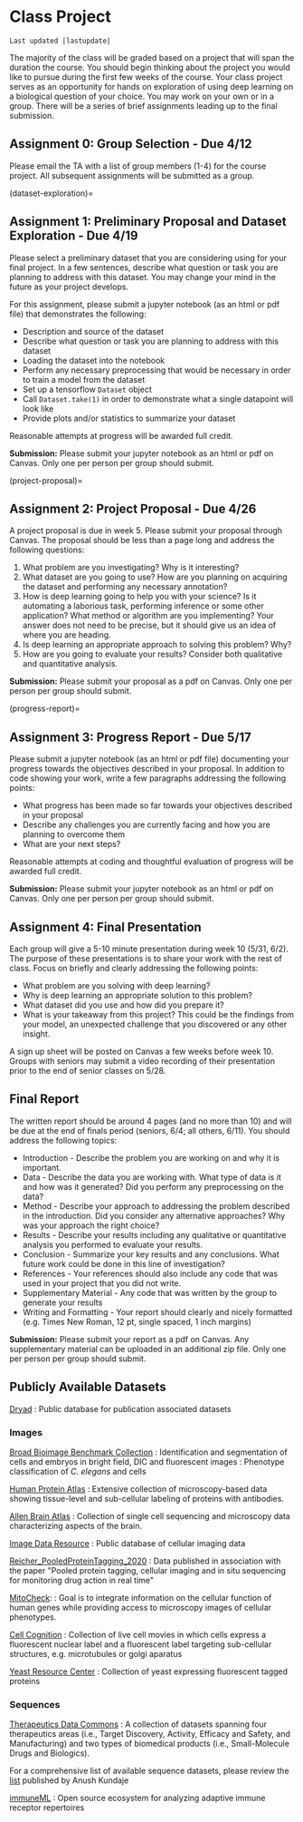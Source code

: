 # Class Project
```{eval-rst}
Last updated |lastupdate|
```

The majority of the class will be graded based on a project that will span the duration the course. You should begin thinking about the project you would like to pursue during the first few weeks of the course. Your class project serves as an opportunity for hands on exploration of using deep learning on a biological question of your choice. You may work on your own or in a group. There will be a series of brief assignments leading up to the final submission.

## Assignment 0: Group Selection - Due 4/12
Please email the TA with a list of group members (1-4) for the course project. All subsequent assignments will be submitted as a group.

(dataset-exploration)=
## Assignment 1: Preliminary Proposal and Dataset Exploration - Due 4/19
Please select a preliminary dataset that you are considering using for your final project. In a few sentences, describe what question or task you are planning to address with this dataset. You may change your mind in the future as your project develops.

For this assignment, please submit a jupyter notebook (as an html or pdf file) that demonstrates the following:

- Description and source of the dataset
- Describe what question or task you are planning to address with this dataset
- Loading the dataset into the notebook
- Perform any necessary preprocessing that would be necessary in order to train a model from the dataset
- Set up a tensorflow `Dataset` object
- Call `Dataset.take(1)` in order to demonstrate what a single datapoint will look like
- Provide plots and/or statistics to summarize your dataset

Reasonable attempts at progress will be awarded full credit.

**Submission:** Please submit your jupyter notebook as an html or pdf on Canvas. Only one per person per group should submit.

(project-proposal)=
## Assignment 2: Project Proposal - Due 4/26
A project proposal is due in week 5. Please submit your proposal through Canvas. The proposal should be less than a page long and address the following questions:

1. What problem are you investigating? Why is it interesting?
2. What dataset are you going to use? How are you planning on acquiring the dataset and performing any necessary annotation?
3. How is deep learning going to help you with your science? Is it automating a laborious task, performing inference or some other application? What method or algorithm are you implementing? Your answer does not need to be precise, but it should give us an idea of where you are heading.
4. Is deep learning an appropriate approach to solving this problem? Why?
4. How are you going to evaluate your results? Consider both qualitative and quantitative analysis.

**Submission:** Please submit your proposal as a pdf on Canvas. Only one per person per group should submit.

(progress-report)=
## Assignment 3: Progress Report - Due 5/17
Please submit a jupyter notebook (as an html or pdf file) documenting your progress towards the objectives described in your proposal. In addition to code showing your work, write a few paragraphs addressing the following points:
- What progress has been made so far towards your objectives described in your proposal
- Describe any challenges you are currently facing and how you are planning to overcome them
- What are your next steps?

Reasonable attempts at coding and thoughtful evaluation of progress will be awarded full credit.

**Submission:** Please submit your jupyter notebook as an html or pdf on Canvas. Only one per person per group should submit.

## Assignment 4: Final Presentation
Each group will give a 5-10 minute presentation during week 10 (5/31, 6/2). The purpose of these presentations is to share your work with the rest of class. Focus on briefly and clearly addressing the following points:
- What problem are you solving with deep learning?
- Why is deep learning an appropriate solution to this problem?
- What dataset did you use and how did you prepare it?
- What is your takeaway from this project? This could be the findings from your model, an unexpected challenge that you discovered or any other insight.

A sign up sheet will be posted on Canvas a few weeks before week 10. Groups with seniors may submit a video recording of their presentation prior to the end of senior classes on 5/28.
## Final Report
The written report should be around 4 pages (and no more than 10) and will be due at the end of finals period (seniors, 6/4; all others, 6/11). You should address the following topics:

* Introduction - Describe the problem you are working on and why it is important.
* Data - Describe the data you are working with. What type of data is it and how was it generated? Did you perform any preprocessing on the data?
* Method - Describe your approach to addressing the problem described in the introduction. Did you consider any alternative approaches? Why was your approach the right choice?
* Results - Describe your results including any qualitative or quantitative analysis you performed to evaluate your results.
* Conclusion - Summarize your key results and any conclusions. What future work could be done in this line of investigation?
* References - Your references should also include any code that was used in your project that you did not write.
* Supplementary Material - Any code that was written by the group to generate your results
* Writing and Formatting - Your report should clearly and nicely formatted (e.g. Times New Roman, 12 pt, single spaced, 1 inch margins)

**Submission:** Please submit your report as a pdf on Canvas. Any supplementary material can be uploaded in an additional zip file. Only one per person per group should submit.

## Publicly Available Datasets

[Dryad](https://datadryad.org/search?f%5Bdc_subject_sm%5D%5B%5D=Biological+sciences)
: Public database for publication associated datasets
### Images

[Broad Bioimage Benchmark Collection](https://bbbc.broadinstitute.org/image_sets)
: Identification and segmentation of cells and embryos in bright field, DIC and fluorescent images
: Phenotype classification of *C. elegans* and cells

[Human Protein Atlas](https://www.proteinatlas.org)
: Extensive collection of microscopy-based data showing tissue-level and sub-cellular labeling of proteins with antibodies.

[Allen Brain Atlas](https://portal.brain-map.org/)
: Collection of single cell sequencing and microscopy data characterizing aspects of the brain.

[Image Data Resource](https://idr.openmicroscopy.org/)
: Public database of cellular imaging data

[Reicher_PooledProteinTagging_2020](https://datacommons.cyverse.org/browse/iplant/home/shared/commons_repo/curated/Reicher_PooledProteinTagging_2020)
: Data published in association with the paper "Pooled protein tagging, cellular imaging and in situ sequencing for monitoring drug action in real time"

[MitoCheck](https://www.mitocheck.org):
: Goal is to integrate information on the cellular function of human genes while providing access to microscopy images of cellular phenotypes.

[Cell Cognition](https://www.cellcognition-project.org/demo_data.html)
: Collection of live cell movies in which cells express a fluorescent nuclear label and a fluorescent label targeting sub-cellular structures, e.g. microtubules or golgi aparatus

[Yeast Resource Center](http://images.yeastrc.org/imagerepo/searchImageRepoInit.do)
: Collection of yeast expressing fluorescent tagged proteins

### Sequences

[Therapeutics Data Commons](https://tdcommons.ai/)
: A collection of datasets spanning four therapeutics areas (i.e., Target Discovery, Activity, Efficacy and Safety, and Manufacturing) and two types of biomedical products (i.e., Small-Molecule Drugs and Biologics).

For a comprehensive list of available sequence datasets, please review the [list](https://sites.google.com/site/anshulkundaje/idatasets) published by Anush Kundaje

[immuneML](https://immuneml.uio.no/)
: Open source ecosystem for analyzing adaptive immune receptor repertoires